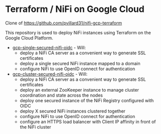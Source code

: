# Terraform / NiFi on Google Cloud

Clone of https://github.com/pvillard31/nifi-gcp-terraform

This repository is used to deploy NiFi instances using Terraform on the Google Cloud Platform.

* [gcp-single-secured-nifi-oidc](./gcp-single-secured-nifi-oidc) - Will:
  * deploy a NiFi CA server as a convenient way to generate SSL certificates
  * deploy a single secured NiFi instance mapped to a domain
  * configure NiFi to use OpenID connect for authentication
* [gcp-cluster-secured-nifi-oidc](./gcp-cluster-secured-nifi-oidc) - Will:
  * deploy a NiFi CA server as a convenient way to generate SSL certificates
  * deploy an external ZooKeeper instance to manage cluster coordination and state across the nodes
  * deploy one secured instance of the NiFi Registry configured with OIDC
  * deploy X secured NiFi instances clustered together
  * configure NiFi to use OpenID connect for authentication
  * configure an HTTPS load balancer with Client IP affinity in front of the NiFi cluster

